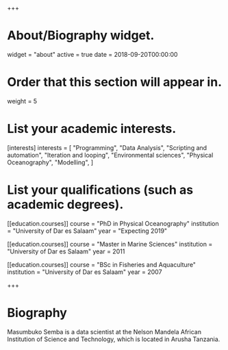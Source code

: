 +++
# About/Biography widget.
widget = "about"
active = true
date = 2018-09-20T00:00:00

# Order that this section will appear in.
weight = 5

# List your academic interests.
[interests]
  interests = [
    "Programming",
    "Data Analysis",
    "Scripting and automation",
	"Iteration and looping",
	"Environmental sciences",
	"Physical Oceanography",
	"Modelling",
  ]

# List your qualifications (such as academic degrees).
[[education.courses]]
  course = "PhD in Physical Oceanography"
  institution = "University of Dar es Salaam"
  year = "Expecting 2019"

[[education.courses]]
  course = "Master in Marine Sciences"
  institution = "University of Dar es Salaam"
  year = 2011

[[education.courses]]
  course = "BSc in Fisheries and Aquaculture"
  institution = "University of Dar es Salaam"
  year = 2007
 
+++

# Biography

Masumbuko Semba is a data scientist at the Nelson Mandela African Institution of Science and Technology, which is located in Arusha Tanzania. 